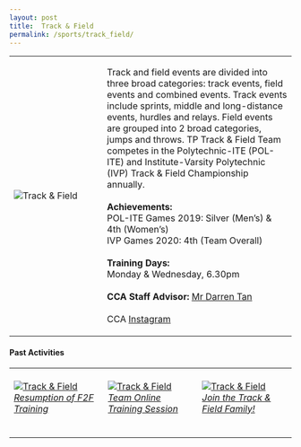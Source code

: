 ```yaml
---
layout: post
title:  Track & Field
permalink: /sports/track_field/
---
```


<table>
    <tr>
        <td style="width:33%"><image src="{{site.baseurl}}/images/CCA_track_field.jpg" style="display:block;margin-left:auto;margin-right:auto;" alt="Track & Field"></image></td>
        <td>
            <p>
                Track and field events are divided into three broad categories: track events, field events and combined events. Track events include sprints, middle and long-distance events, hurdles and relays. Field events are grouped into 2 broad categories, jumps and throws. TP Track & Field Team competes in the Polytechnic-ITE (POL-ITE) and Institute-Varsity Polytechnic (IVP) Track & Field Championship annually.<br>
                <br>
                <b>Achievements:</b><br>
                POL-ITE Games 2019: Silver (Men’s) & 4th (Women’s)<br>
                IVP Games 2020: 4th (Team Overall)<br>
                <br>
                <b>Training Days:</b><br>
                Monday & Wednesday, 6.30pm<br>
                <br>
                <b>CCA Staff Advisor:</b> <a href="mailto:darrent@tp.edu.sg">Mr Darren Tan</a><br>
                <br>
                CCA <a href="https://www.instagram.com/tptrackfield">Instagram</a>
            </p>
        </td>
    </tr>
</table>

#### Past Activities

<table>
    <tr>
        <td style="width:33%"><br>
            <a href="https://www.instagram.com/p/CEjxJ4hHyx7/">
                <image src="{{site.baseurl}}/images/CCA-track_IG1.png" style="display:block;margin-left:auto;margin-right:auto;" alt="Track & Field">
                <h6 style="margin-top:0%">Resumption of F2F Training</h6>
                </image>
            </a>
        </td>
        <td style="width:33%"><br>
            <a href="https://www.instagram.com/p/CAxQZSJnQxJ/">
                <image src="{{site.baseurl}}/images/CCA-track_IG2.png" style="display:block;margin-left:auto;margin-right:auto;" alt="Track & Field">
                <h6 style="margin-top:0%">Team Online Training Session</h6>
                </image>
            </a>
        </td>
        <td style="width:33%"><br>
            <a href="https://www.instagram.com/p/B_wcnRqn8Bx/">
                <image src="{{site.baseurl}}/images/CCA-track_IG3.png" style="display:block;margin-left:auto;margin-right:auto;" alt="Track & Field">
                <h6 style="margin-top:0%">Join the Track & Field Family!</h6>    
                </image>
            </a>
        </td>
    </tr>
</table>
